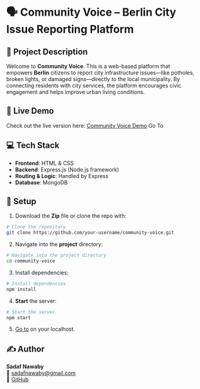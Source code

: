 # 🗣️ Community Voice – Berlin City Issue Reporting Platform

## 📌 Project Description
Welcome to **Community Voice**. This is a web-based platform that empowers **Berlin** citizens to report city infrastructure issues—like potholes, broken lights, or damaged signs—directly to the local municipality. By connecting residents with city services, the platform encourages civic engagement and helps improve urban living conditions.

## 🔗 Live Demo

Check out the live version here: [Community Voice Demo](https://link)
Go To

## 💻 Tech Stack

- **Frontend**: HTML & CSS
- **Backend**: Express.js (Node.js framework)
- **Routing & Logic**: Handled by Express
- **Database**: MongoDB

## 🚀 Setup

1. Download the **Zip** file or clone the repo with:

```bash
# Clone the repository
git clone https://github.com/your-username/community-voice.git
```
2. Navigate into the **project** directory:

```bash
# Navigate into the project directory
cd community-voice
```

3. Install dependencies:
```bash
# Install dependencies
npm install
```
4. **Start** the server:

```bash
# Start the server
npm start
```

5. [Go to](HTTP://localhost:3000) on your localhost.


## ✍️ Author

**Sadaf Nawaby**  
📧 sadafnawaby@gmail.com  
🐙 [GitHub](https://github.com/nawabysadaf)
